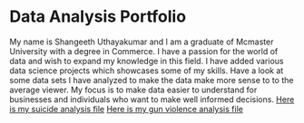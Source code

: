 # Data Analysis Portfolio
My name is Shangeeth Uthayakumar and I am a graduate of Mcmaster University with a degree in Commerce. I have a passion for the world of data and wish to expand my knowledge in this field. I have added various data science projects which showcases some of my skills. Have a look at some data sets I have analyzed to make the data make more sense to to the average viewer. My focus is to make data easier to understand for businesses and individuals who want to make well informed decisions.
[Here is my suicide analysis file](https://github.com/shangeeth252/ShangeethUPortfolio/blob/master/Suicide%20analysis.ipynb)
[Here is my gun violence analysis file](https://github.com/shangeeth252/ShangeethUPortfolio/blob/master/Gun%20Violence%20Analysis.ipynb)
